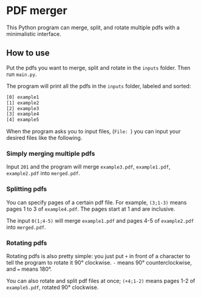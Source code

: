 # PDF merger

This Python program can merge, split, and rotate multiple pdfs with a minimalistic interface.

## How to use

Put the pdfs you want to merge, split and rotate in the `inputs` folder. Then run `main.py`.

The program will print all the pdfs in the `inputs` folder, labeled and sorted:

```txt
[0] example1
[1] example2
[2] example3
[3] example4
[4] example5
```

When the program asks you to input files, (`File: `) you can input your desired files like the following.

### Simply merging multiple pdfs

Input `201` and the program will merge `example3.pdf`, `example1.pdf`, `example2.pdf` into `merged.pdf`.

### Splitting pdfs

You can specify pages of a certain pdf file. For example, `(3;1-3)` means pages 1 to 3 of `example4.pdf`. The pages start at 1 and are inclusive.

The input `0(1;4-5)` will merge `example1.pdf` and pages 4-5 of `example2.pdf` into `merged.pdf`.

### Rotating pdfs

Rotating pdfs is also pretty simple: you just put `+` in front of a character to tell the program to rotate it 90° clockwise. `-` means 90° counterclockwise, and `=` means 180°.

You can also rotate and split pdf files at once; `(+4;1-2)` means pages 1-2 of `example5.pdf`, rotated 90° clockwise.